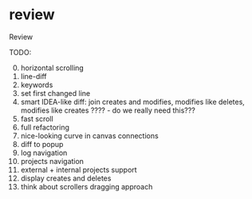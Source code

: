 review
======

Review


TODO:

0. horizontal scrolling
1. line-diff
2. keywords
3. set first changed line
4. smart IDEA-like diff: join creates and modifies, modifies like deletes, modifies like creates ???? - do we really need this???
5. fast scroll
6. full refactoring
7. nice-looking curve in canvas connections
8. diff to popup
9. log navigation
10. projects navigation
11. external + internal projects support
12. display creates and deletes
13. think about scrollers dragging approach
